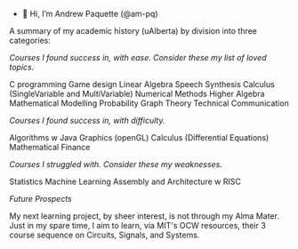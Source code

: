 - 👋 Hi, I’m Andrew Paquette (@am-pq)

A summary of my academic history (uAlberta) by division into three categories:

*Courses I found success in, with ease. Consider these my list of loved topics.*

  C programming
  Game design
  Linear Algebra
  Speech Synthesis
  Calculus (SingleVariable and MultiVariable)
  Numerical Methods
  Higher Algebra
  Mathematical Modelling
  Probability
  Graph Theory
  Technical Communication

*Courses I found success in, with difficulty.*

  Algorithms w Java
  Graphics (openGL)
  Calculus (Differential Equations)
  Mathematical Finance

*Courses I struggled with. Consider these my weaknesses.*

  Statistics
  Machine Learning
  Assembly and Architecture w RISC
  
*Future Prospects*
 
  My next learning project, by sheer interest, is not through my Alma Mater. Just in my spare time, I aim to learn, via MIT's OCW resources, their 3 course sequence on Circuits, Signals, and Systems. 

<!---
am-pq/am-pq is a ✨ special ✨ repository because its `README.md` (this file) appears on your GitHub profile.
You can click the Preview link to take a look at your changes.
--->

